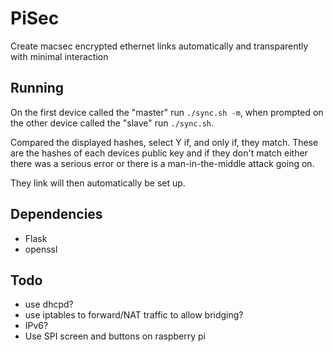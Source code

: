 # PiSec
Create macsec encrypted ethernet links automatically and transparently with minimal interaction

## Running

On the first device called the "master" run `./sync.sh -m`, when prompted on the other device called the "slave" run `./sync.sh`.

Compared the displayed hashes, select Y if, and only if, they match. These are the hashes of each devices public key and if they don't match either there was a serious error or there is a man-in-the-middle attack going on.

They link will then automatically be set up.

## Dependencies

* Flask
* openssl

## Todo

* use dhcpd?
* use iptables to forward/NAT traffic to allow bridging?
* IPv6?
* Use SPI screen and buttons on raspberry pi
